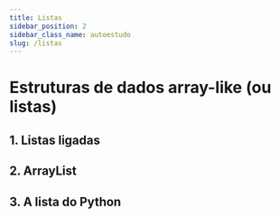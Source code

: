 ```yaml
---
title: Listas
sidebar_position: 2
sidebar_class_name: autoestudo
slug: /listas
---
```


# Estruturas de dados array-like (ou listas)

## 1. Listas ligadas

## 2. ArrayList

## 3. A lista do Python
